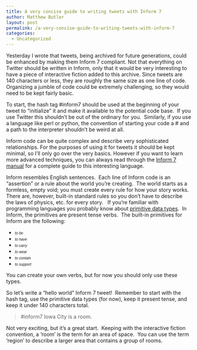 ```yaml
---
title: A very concise guide to writing tweets with Inform 7
author: Matthew Butler
layout: post
permalink: /a-very-concise-guide-to-writing-tweets-with-inform-7
categories:
  - Uncategorized
---
```

Yesterday I wrote that tweets, being archived for future generations, could be enhanced by making them Inform 7 compliant. Not that everything on Twitter should be written in Inform, only that it would be very interesting to have a piece of interactive fiction added to this archive. Since tweets are 140 characters or less, they are roughly the same size as one line of code. Organizing a jumble of code could be extremely challenging, so they would need to be kept fairly basic.

To start, the hash tag #inform7 should be used at the beginning of your tweet to &#8220;initialize&#8221; it and make it available to the potential code base.  If you use Twitter this shouldn&#8217;t be out of the ordinary for you.  Similarly, if you use a language like perl or python, the convention of starting your code a # and a path to the interpreter shouldn&#8217;t be weird at all.

Inform code can be quite complex and describe very sophisticated relationships. For the purposes of using it for tweets it should be kept minimal, so I&#8217;ll only go over the very basics. However if you want to learn more advanced techniques, you can always read through the [Inform 7 manual][1] for a complete guide to this interesting language.

Inform resembles English sentences.  Each line of Inform code is an &#8220;assertion&#8221; or a rule about the world you&#8217;re creating.  The world starts as a formless, empty void; you must create every rule for how your story works.  There are, however, built-in standard rules so you don&#8217;t have to describe the laws of physics, etc. for every story.   If you&#8217;re familiar with programming languages you probably know about [primitive data types][2].  In Inform, the primitives are present tense verbs.  The built-in primitives for Inform are the following:

*   <span style="font-family: lucida grande,geneva,arial,tahoma,verdana,helvetica,helv; font-size: x-small;"><em>to be</em></span>
*   <span style="font-family: lucida grande,geneva,arial,tahoma,verdana,helvetica,helv; font-size: x-small;"><em>to have</em></span>
*   <span style="font-family: lucida grande,geneva,arial,tahoma,verdana,helvetica,helv; font-size: x-small;"><em>to carry</em></span>
*   <span style="font-family: lucida grande,geneva,arial,tahoma,verdana,helvetica,helv; font-size: x-small;"><em>to wear</em></span>
*   <span style="font-family: lucida grande,geneva,arial,tahoma,verdana,helvetica,helv; font-size: x-small;"><em>to contain</em></span>
*   <span style="font-family: lucida grande,geneva,arial,tahoma,verdana,helvetica,helv; font-size: x-small;"><em>to support</em></span>

You can create your own verbs, but for now you should only use these types.

So let&#8217;s write a &#8220;hello world&#8221; Inform 7 tweet!  Remember to start with the hash tag, use the primitive data types (for now), keep it present tense, and keep it under 140 characters total.

> #inform7 Iowa City is a room.

Not very exciting, but it&#8217;s a great start.  Keeping with the interactive fiction convention, a &#8216;room&#8217; is the term for an area of space.  You can use the term &#8216;region&#8217; to describe a larger area that contains a group of rooms.

 [1]: http://inform7.com/learn/man/index.html
 [2]: http://en.wikipedia.org/wiki/Primitive_data_type